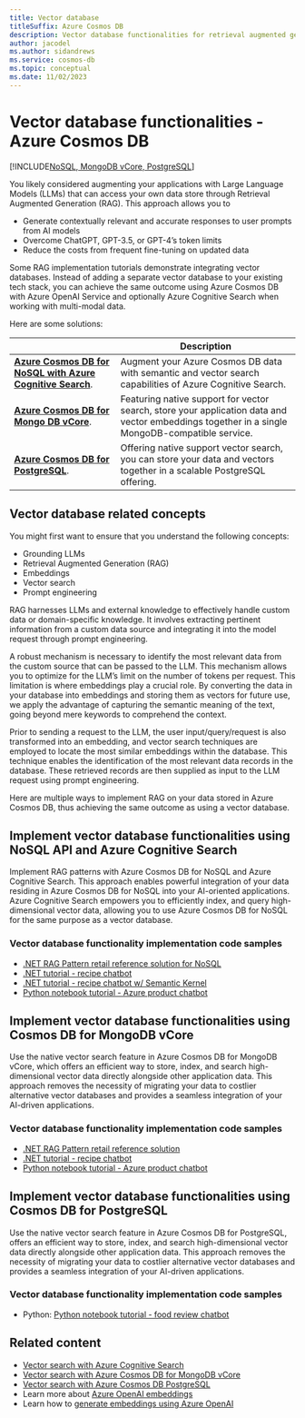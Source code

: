 ```yaml
---
title: Vector database
titleSuffix: Azure Cosmos DB
description: Vector database functionalities for retrieval augmented generation (RAG) and vector search using Azure Cosmos DB.
author: jacodel
ms.author: sidandrews
ms.service: cosmos-db
ms.topic: conceptual
ms.date: 11/02/2023
---
```


# Vector database functionalities - Azure Cosmos DB

[!INCLUDE[NoSQL, MongoDB vCore, PostgreSQL](includes/appliesto-nosql-mongodbvcore-postgresql.md)]

You likely considered augmenting your applications with Large Language Models (LLMs) that can access your own data store through Retrieval Augmented Generation (RAG). This approach allows you to

- Generate contextually relevant and accurate responses to user prompts from AI models
- Overcome ChatGPT, GPT-3.5, or GPT-4’s token limits
- Reduce the costs from frequent fine-tuning on updated data

Some RAG implementation tutorials demonstrate integrating vector databases. Instead of adding a separate vector database to your existing tech stack, you can achieve the same outcome using Azure Cosmos DB with Azure OpenAI Service and optionally Azure Cognitive Search when working with multi-modal data.

Here are some solutions:

| | Description |
| --- | --- |
| **[Azure Cosmos DB for NoSQL with Azure Cognitive Search](#implement-vector-database-functionalities-using-nosql-api-and-azure-cognitive-search)**. | Augment your Azure Cosmos DB data with semantic and vector search capabilities of Azure Cognitive Search. |
| **[Azure Cosmos DB for Mongo DB vCore](#implement-vector-database-functionalities-using-cosmos-db-for-mongodb-vcore)**. | Featuring native support for vector search, store your application data and vector embeddings together in a single MongoDB-compatible service. |
| **[Azure Cosmos DB for PostgreSQL](#implement-vector-database-functionalities-using-cosmos-db-for-postgresql)**. | Offering native support vector search, you can store your data and vectors together in a scalable PostgreSQL offering. |

## Vector database related concepts

You might first want to ensure that you understand the following concepts:

- Grounding LLMs
- Retrieval Augmented Generation (RAG)
- Embeddings
- Vector search
- Prompt engineering

RAG harnesses LLMs and external knowledge to effectively handle custom data or domain-specific knowledge. It involves extracting pertinent information from a custom data source and integrating it into the model request through prompt engineering.

A robust mechanism is necessary to identify the most relevant data from the custom source that can be passed to the LLM. This mechanism allows you to optimize for the LLM’s limit on the number of tokens per request. This limitation is where embeddings play a crucial role. By converting the data in your database into embeddings and storing them as vectors for future use, we apply the advantage of capturing the semantic meaning of the text, going beyond mere keywords to comprehend the context.

Prior to sending a request to the LLM, the user input/query/request is also transformed into an embedding, and vector search techniques are employed to locate the most similar embeddings within the database. This technique enables the identification of the most relevant data records in the database. These retrieved records are then supplied as input to the LLM request using prompt engineering.

Here are multiple ways to implement RAG on your data stored in Azure Cosmos DB, thus achieving the same outcome as using a vector database.

## Implement vector database functionalities using NoSQL API and Azure Cognitive Search

Implement RAG patterns with Azure Cosmos DB for NoSQL and Azure Cognitive Search. This approach enables powerful integration of your data residing in Azure Cosmos DB for NoSQL into your AI-oriented applications. Azure Cognitive Search empowers you to efficiently index, and query high-dimensional vector data, allowing you to use Azure Cosmos DB for NoSQL for the same purpose as a vector database.

### Vector database functionality implementation code samples

- [.NET RAG Pattern retail reference solution for NoSQL](https://github.com/Azure/Vector-Search-AI-Assistant-MongoDBvCore)
- [.NET tutorial - recipe chatbot](https://github.com/microsoft/AzureDataRetrievalAugmentedGenerationSamples/tree/main/C%23/CosmosDB-NoSQL_CognitiveSearch)
- [.NET tutorial - recipe chatbot w/ Semantic Kernel](https://github.com/microsoft/AzureDataRetrievalAugmentedGenerationSamples/tree/main/C%23/CosmosDB-NoSQL_CognitiveSearch_SemanticKernel)
- [Python notebook tutorial - Azure product chatbot](https://github.com/microsoft/AzureDataRetrievalAugmentedGenerationSamples/tree/main/Python/CosmosDB-NoSQL_CognitiveSearch)

## Implement vector database functionalities using Cosmos DB for MongoDB vCore

Use the native vector search feature in Azure Cosmos DB for MongoDB vCore, which offers an efficient way to store, index, and search high-dimensional vector data directly alongside other application data. This approach removes the necessity of migrating your data to costlier alternative vector databases and provides a seamless integration of your AI-driven applications.

### Vector database functionality implementation code samples

- [.NET RAG Pattern retail reference solution](https://github.com/Azure/Vector-Search-AI-Assistant-MongoDBvCore)
- [.NET tutorial - recipe chatbot](https://github.com/microsoft/AzureDataRetrievalAugmentedGenerationSamples/tree/main/C%23/CosmosDB-MongoDBvCore)
- [Python notebook tutorial - Azure product chatbot](https://github.com/microsoft/AzureDataRetrievalAugmentedGenerationSamples/tree/main/Python/CosmosDB-MongoDB-vCore)

## Implement vector database functionalities using Cosmos DB for PostgreSQL

Use the native vector search feature in Azure Cosmos DB for PostgreSQL, offers an efficient way to store, index, and search high-dimensional vector data directly alongside other application data. This approach removes the necessity of migrating your data to costlier alternative vector databases and provides a seamless integration of your AI-driven applications.

### Vector database functionality implementation code samples

- Python: [Python notebook tutorial - food review chatbot](https://github.com/microsoft/AzureDataRetrievalAugmentedGenerationSamples/tree/main/Python/CosmosDB-PostgreSQL_CognitiveSearch)

## Related content

- [Vector search with Azure Cognitive Search](../search/vector-search-overview.md)
- [Vector search with Azure Cosmos DB for MongoDB vCore](mongodb/vcore/vector-search.md)
- [Vector search with Azure Cosmos DB PostgreSQL](postgresql/howto-use-pgvector.md)
- Learn more about [Azure OpenAI embeddings](../ai-services/openai/concepts/understand-embeddings.md)
- Learn how to [generate embeddings using Azure OpenAI](../ai-services/openai/tutorials/embeddings.md)
